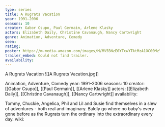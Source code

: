 ```yaml
---
type: series
title: A Rugrats Vacation
year: 1991–2006
seasons: 10
creator: Gabor Csupo, Paul Germain, Arlene Klasky
actors: Elizabeth Daily, Christine Cavanaugh, Nancy Cartwright
genre: Animation, Adventure, Comedy
seen:
rating: 
poster: https://m.media-amazon.com/images/M/MV5BNzE0YTcwYTktMzA1OC00MzY5LWFjN2ItOGQ0MTkxNDM1ZDllXkEyXkFqcGdeQXVyMjMzMzc0MjM@._V1_SX300.jpg
trailer_embed: Could not find trailer.
availability:
---
```

A Rugrats Vacation
![[A Rugrats Vacation.jpg]]

Animation, Adventure, Comedy
year: 1991–2006
seasons: 10
creator: [[Gabor Csupo]], [[Paul Germain]], [[Arlene Klasky]]
actors: [[Elizabeth Daily]], [[Christine Cavanaugh]], [[Nancy Cartwright]]
availability:

Tommy, Chuckie, Angelica, Phil and Lil and Susie find themselves in a slew of adventures - both real and imaginary. Baldly go where no baby's every gone before as the Rugrats turn the ordinary into the extraordinary every day.
wiki: 


